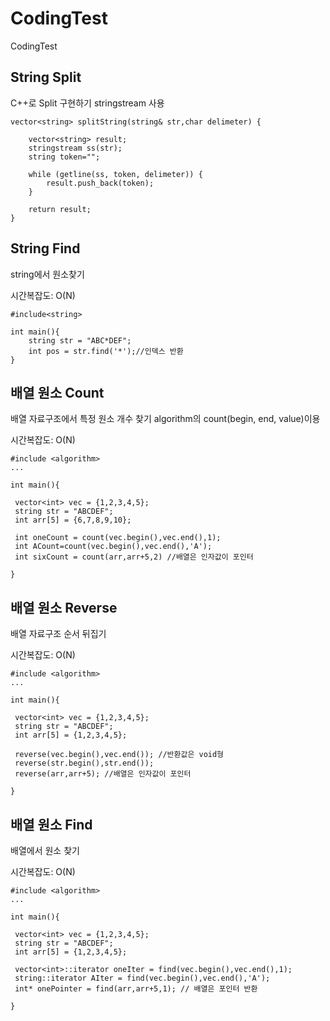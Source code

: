 # CodingTest
CodingTest

## String Split
C++로 Split 구현하기 stringstream 사용
```
vector<string> splitString(string& str,char delimeter) {

	vector<string> result;
	stringstream ss(str);
	string token="";

	while (getline(ss, token, delimeter)) {
		result.push_back(token);
	}

	return result;
}
```
## String Find
string에서 원소찾기

시간복잡도: O(N)
```
#include<string>

int main(){
	string str = "ABC*DEF";
	int pos = str.find('*');//인덱스 반환
}

```

## 배열 원소 Count
배열 자료구조에서 특정 원소 개수 찾기 algorithm의 count(begin, end, value)이용

시간복잡도: O(N)
```
#include <algorithm>
...

int main(){

 vector<int> vec = {1,2,3,4,5};
 string str = "ABCDEF";
 int arr[5] = {6,7,8,9,10};
 
 int oneCount = count(vec.begin(),vec.end(),1);
 int ACount=count(vec.begin(),vec.end(),'A');
 int sixCount = count(arr,arr+5,2) //배열은 인자값이 포인터
 
}
```

## 배열 원소 Reverse
배열 자료구조 순서 뒤집기

시간복잡도: O(N)
```
#include <algorithm>
...

int main(){

 vector<int> vec = {1,2,3,4,5};
 string str = "ABCDEF";
 int arr[5] = {1,2,3,4,5};

 reverse(vec.begin(),vec.end()); //반환값은 void형
 reverse(str.begin(),str.end());
 reverse(arr,arr+5); //배열은 인자값이 포인터
 
}
```

## 배열 원소 Find
배열에서 원소 찾기

시간복잡도: O(N)

```
#include <algorithm>
...

int main(){

 vector<int> vec = {1,2,3,4,5};
 string str = "ABCDEF";
 int arr[5] = {1,2,3,4,5};
 
 vector<int>::iterator oneIter = find(vec.begin(),vec.end(),1);
 string::iterator AIter = find(vec.begin(),vec.end(),'A');
 int* onePointer = find(arr,arr+5,1); // 배열은 포인터 반환

}
```